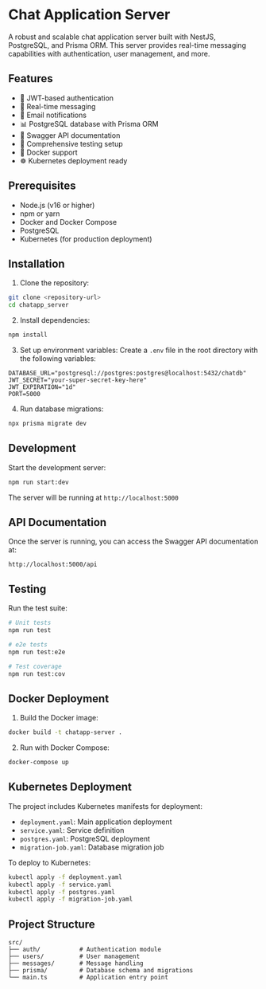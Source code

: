 # Chat Application Server

A robust and scalable chat application server built with NestJS, PostgreSQL, and Prisma ORM. This server provides real-time messaging capabilities with authentication, user management, and more.

## Features

- 🔐 JWT-based authentication
- 💬 Real-time messaging
- 📧 Email notifications
- 📊 PostgreSQL database with Prisma ORM
- 📝 Swagger API documentation
- 🧪 Comprehensive testing setup
- 🐳 Docker support
- ☸️ Kubernetes deployment ready

## Prerequisites

- Node.js (v16 or higher)
- npm or yarn
- Docker and Docker Compose
- PostgreSQL
- Kubernetes (for production deployment)

## Installation

1. Clone the repository:
```bash
git clone <repository-url>
cd chatapp_server
```

2. Install dependencies:
```bash
npm install
```

3. Set up environment variables:
Create a `.env` file in the root directory with the following variables:
```env
DATABASE_URL="postgresql://postgres:postgres@localhost:5432/chatdb"
JWT_SECRET="your-super-secret-key-here"
JWT_EXPIRATION="1d"
PORT=5000
```

4. Run database migrations:
```bash
npx prisma migrate dev
```

## Development

Start the development server:
```bash
npm run start:dev
```

The server will be running at `http://localhost:5000`

## API Documentation

Once the server is running, you can access the Swagger API documentation at:
```
http://localhost:5000/api
```

## Testing

Run the test suite:
```bash
# Unit tests
npm run test

# e2e tests
npm run test:e2e

# Test coverage
npm run test:cov
```

## Docker Deployment

1. Build the Docker image:
```bash
docker build -t chatapp-server .
```

2. Run with Docker Compose:
```bash
docker-compose up
```

## Kubernetes Deployment

The project includes Kubernetes manifests for deployment:

- `deployment.yaml`: Main application deployment
- `service.yaml`: Service definition
- `postgres.yaml`: PostgreSQL deployment
- `migration-job.yaml`: Database migration job

To deploy to Kubernetes:
```bash
kubectl apply -f deployment.yaml
kubectl apply -f service.yaml
kubectl apply -f postgres.yaml
kubectl apply -f migration-job.yaml
```

## Project Structure

```
src/
├── auth/           # Authentication module
├── users/          # User management
├── messages/       # Message handling
├── prisma/         # Database schema and migrations
└── main.ts         # Application entry point
```
